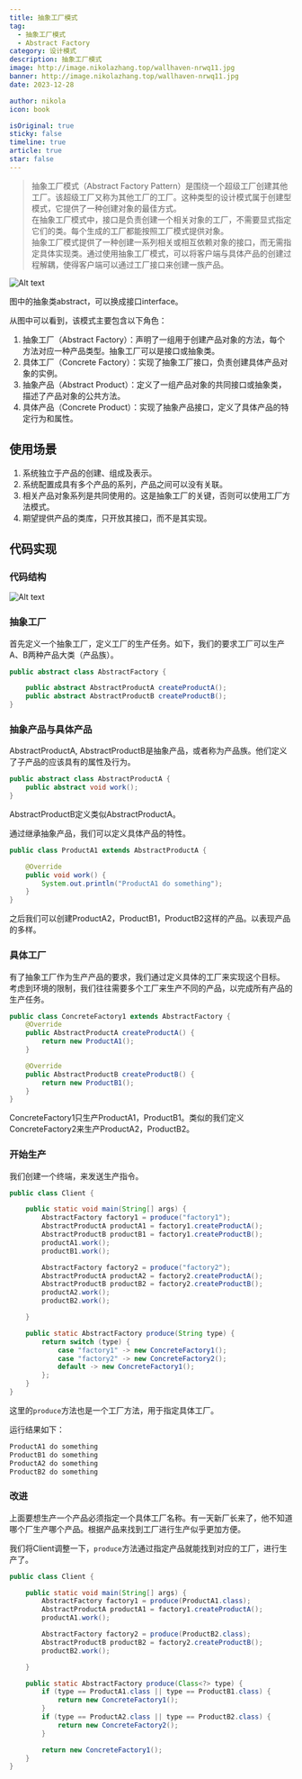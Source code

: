 ```yaml
---
title: 抽象工厂模式
tag:
  - 抽象工厂模式
  - Abstract Factory
category: 设计模式
description: 抽象工厂模式
image: http://image.nikolazhang.top/wallhaven-nrwq11.jpg
banner: http://image.nikolazhang.top/wallhaven-nrwq11.jpg
date: 2023-12-28

author: nikola
icon: book

isOriginal: true
sticky: false
timeline: true
article: true
star: false
---
```


> 抽象工厂模式（Abstract Factory Pattern）是围绕一个超级工厂创建其他工厂。该超级工厂又称为其他工厂的工厂。这种类型的设计模式属于创建型模式，它提供了一种创建对象的最佳方式。  
> 在抽象工厂模式中，接口是负责创建一个相关对象的工厂，不需要显式指定它们的类。每个生成的工厂都能按照工厂模式提供对象。  
> 抽象工厂模式提供了一种创建一系列相关或相互依赖对象的接口，而无需指定具体实现类。通过使用抽象工厂模式，可以将客户端与具体产品的创建过程解耦，使得客户端可以通过工厂接口来创建一族产品。

![Alt text](images/abstract-factory/image-1.png)

图中的抽象类abstract，可以换成接口interface。

从图中可以看到，该模式主要包含以下角色：

1. 抽象工厂（Abstract Factory）：声明了一组用于创建产品对象的方法，每个方法对应一种产品类型。抽象工厂可以是接口或抽象类。
2. 具体工厂（Concrete Factory）：实现了抽象工厂接口，负责创建具体产品对象的实例。
3. 抽象产品（Abstract Product）：定义了一组产品对象的共同接口或抽象类，描述了产品对象的公共方法。
4. 具体产品（Concrete Product）：实现了抽象产品接口，定义了具体产品的特定行为和属性。

## 使用场景

1. 系统独立于产品的创建、组成及表示。
2. 系统配置成具有多个产品的系列，产品之间可以没有关联。
3. 相关产品对象系列是共同使用的。这是抽象工厂的关键，否则可以使用工厂方法模式。
4. 期望提供产品的类库，只开放其接口，而不是其实现。

<!--more-->

## 代码实现

### 代码结构

![Alt text](images/abstract-factory/image.png)

### 抽象工厂

首先定义一个抽象工厂，定义工厂的生产任务。如下，我们的要求工厂可以生产A、B两种产品大类（产品族）。

```java
public abstract class AbstractFactory {

    public abstract AbstractProductA createProductA();
    public abstract AbstractProductB createProductB();
}

```

### 抽象产品与具体产品

AbstractProductA, AbstractProductB是抽象产品，或者称为产品族。他们定义了子产品的应该具有的属性及行为。

```java
public abstract class AbstractProductA {
    public abstract void work();
}

```

AbstractProductB定义类似AbstractProductA。

通过继承抽象产品，我们可以定义具体产品的特性。

```java
public class ProductA1 extends AbstractProductA {

    @Override
    public void work() {
        System.out.println("ProductA1 do something");
    }
}
```

之后我们可以创建ProductA2，ProductB1，ProductB2这样的产品。以表现产品的多样。

### 具体工厂

有了抽象工厂作为生产产品的要求，我们通过定义具体的工厂来实现这个目标。  
考虑到环境的限制，我们往往需要多个工厂来生产不同的产品，以完成所有产品的生产任务。

```java
public class ConcreteFactory1 extends AbstractFactory {
    @Override
    public AbstractProductA createProductA() {
        return new ProductA1();
    }

    @Override
    public AbstractProductB createProductB() {
        return new ProductB1();
    }
}
```

ConcreteFactory1只生产ProductA1，ProductB1。类似的我们定义ConcreteFactory2来生产ProductA2，ProductB2。

### 开始生产

我们创建一个终端，来发送生产指令。

```java
public class Client {

    public static void main(String[] args) {
        AbstractFactory factory1 = produce("factory1");
        AbstractProductA productA1 = factory1.createProductA();
        AbstractProductB productB1 = factory1.createProductB();
        productA1.work();
        productB1.work();

        AbstractFactory factory2 = produce("factory2");
        AbstractProductA productA2 = factory2.createProductA();
        AbstractProductB productB2 = factory2.createProductB();
        productA2.work();
        productB2.work();

    }

    public static AbstractFactory produce(String type) {
        return switch (type) {
            case "factory1" -> new ConcreteFactory1();
            case "factory2" -> new ConcreteFactory2();
            default -> new ConcreteFactory1();
        };
    }
}

```

这里的`produce`方法也是一个工厂方法，用于指定具体工厂。

运行结果如下：

```bash
ProductA1 do something
ProductB1 do something
ProductA2 do something
ProductB2 do something
```

### 改进

上面要想生产一个产品必须指定一个具体工厂名称。有一天新厂长来了，他不知道哪个厂生产哪个产品。根据产品来找到工厂进行生产似乎更加方便。

我们将Client调整一下，`produce`方法通过指定产品就能找到对应的工厂，进行生产了。

```java
public class Client {

    public static void main(String[] args) {
        AbstractFactory factory1 = produce(ProductA1.class);
        AbstractProductA productA1 = factory1.createProductA();
        productA1.work();

        AbstractFactory factory2 = produce(ProductB2.class);
        AbstractProductB productB2 = factory2.createProductB();
        productB2.work();

    }

    public static AbstractFactory produce(Class<?> type) {
        if (type == ProductA1.class || type == ProductB1.class) {
            return new ConcreteFactory1();
        }
        if (type == ProductA2.class || type == ProductB2.class) {
            return new ConcreteFactory2();
        }

        return new ConcreteFactory1();
    }
}
```
